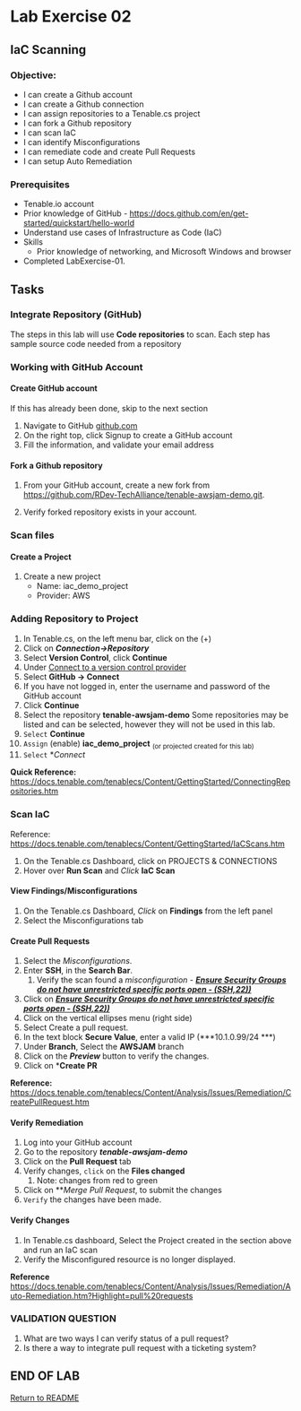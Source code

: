 # Lab Exercise 02

## IaC Scanning

### Objective:

- I can create a Github account
- I can create a Github connection
- I can assign repositories to a Tenable.cs project
- I can fork a Github repository
- I can scan IaC
- I can identify Misconfigurations
- I can remediate code and create Pull Requests
- I can setup Auto Remediation

### Prerequisites
- Tenable.io account
- Prior knowledge of GitHub - https://docs.github.com/en/get-started/quickstart/hello-world
- Understand use cases of Infrastructure as Code (IaC)
- Skills
  - Prior knowledge of networking, and Microsoft Windows and browser
- Completed LabExercise-01.

## Tasks

### Integrate Repository (GitHub)

The steps in this lab will use **Code repositories** to scan.
Each step has sample source code needed from a repository

###  Working with GitHub Account

#### Create GitHub account

If this has already been done, skip to the next section

1. Navigate to GitHub <a href="http://github.com" target="_blank" rel="nofollow noopener noreferrer">github.com</a>
1. On the right top, click Signup to create a GitHub account
1. Fill the information, and validate your email address

#### Fork a Github repository

1.  From your GitHub account, create a new fork from https://github.com/RDev-TechAlliance/tenable-awsjam-demo.git.

1.  Verify forked repository exists in your account.

### Scan files

#### Create a Project

1.  Create a new project
    - Name:   iac_demo_project
    - Provider:  AWS

### Adding Repository to Project

1.  In Tenable.cs, on the left menu bar, click on the (+)
1.  Click on ***Connection->Repository***
1.  Select **Version Control**, click **Continue**
1.  Under <u>Connect to a version control provider</u>  
  1.  Select **GitHub -> Connect** 
  1.  If you have not logged in, enter the username and password of the GitHub account
  1.  Click **Continue**
1.  Select the repository **tenable-awsjam-demo**
Some repositories may be listed and can be selected, however they will not be used in this lab.
1.  `Select` **Continue**
1.  `Assign` (enable) **iac_demo_project** <sub>(or projected created for this lab)</sub>
1.  `Select` **Connect*


**Quick Reference:**  https://docs.tenable.com/tenablecs/Content/GettingStarted/ConnectingRepositories.htm


### Scan IaC

Reference:  https://docs.tenable.com/tenablecs/Content/GettingStarted/IaCScans.htm

1.  On the Tenable.cs Dashboard, click on PROJECTS & CONNECTIONS   
2.  Hover over **Run Scan** and *Click* **IaC Scan**

#### View Findings/Misconfigurations

1.  On the Tenable.cs Dashboard, *Click* on **Findings** from the left panel
1.  Select the Misconfigurations tab

####  Create Pull Requests 

1.  Select the *Misconfigurations*.
1.  Enter **SSH**, in the **Search Bar**.
    1.  Verify the scan found a *misconfiguration* - <u>***Ensure Security Groups do not have unrestricted specific ports open - (SSH,22))***</u>
1.  Click on  <u>***Ensure Security Groups do not have unrestricted specific ports open - (SSH,22))***</u>
1.  Click on the vertical ellipses menu (right side)
1.  Select Create a pull request.
1.  In the text block **Secure Value**, enter a valid IP (***10.1.0.99/24 ***)  
1.  Under **Branch**, Select the **AWSJAM** branch 
1.  Click on the ***Preview*** button to verify the changes.
1.  Click on ***Create PR**


**Reference:**  https://docs.tenable.com/tenablecs/Content/Analysis/Issues/Remediation/CreatePullRequest.htm

####  Verify Remediation 

1.  Log into your GitHub account
1.  Go to the repository ***tenable-awsjam-demo***
1.  Click on the **Pull Request** tab
1.  Verify changes, `click` on the **Files changed**
    1.  Note: changes from red to green
1.  Click on ***Merge Pull Request*, to submit the changes
1.  `Verify`  the changes have been made.


####  Verify Changes

1.  In Tenable.cs dashboard, Select the Project created in the section above and run an IaC scan
1.  Verify the Misconfigured resource is no longer displayed.


**Reference**  https://docs.tenable.com/tenablecs/Content/Analysis/Issues/Remediation/Auto-Remediation.htm?Highlight=pull%20requests   


### VALIDATION QUESTION

1.  What are two ways I can verify status of a pull request?
2.  Is there a way to integrate pull request with a ticketing system? 



## END OF LAB

[Return to README](https://github.com/rickdevera/tenable_immersion_day/blob/main/README.md)
